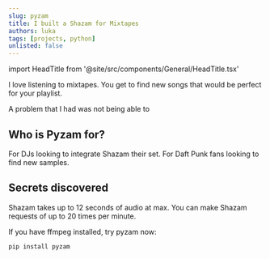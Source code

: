 ```yaml
---
slug: pyzam
title: I built a Shazam for Mixtapes
authors: luka
tags: [projects, python]
unlisted: false
---
```


import HeadTitle from '@site/src/components/General/HeadTitle.tsx'

<HeadTitle title="Pyzam" />

I love listening to mixtapes. You get to find new songs that would be perfect for your playlist.

A problem that I had was not being able to 

## **Who is Pyzam for?**
For DJs looking to integrate Shazam their set. For Daft Punk fans looking to find new samples. 

## **Secrets discovered**
Shazam takes up to 12 seconds of audio at max.
You can make Shazam requests of up to 20 times per minute.

If you have ffmpeg installed, try pyzam now:
```
pip install pyzam
```